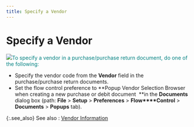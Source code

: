 ```yaml
---
title: Specify a Vendor
---
```


# Specify a Vendor


![]({{site.pp_baseurl}}/img/steps.gif)<font style="color: #008080;" color="#008080">To specify a vendor in 
 a purchase/purchase return document, do one of the following:</font>

- Specify the  vendor code from the **Vendor** field  in the purchase/purchase return documents.
- Set the flow  control preference to **Popup Vendor Selection 
 Browser when creating a new purchase or debit document &nbsp;**in  the **Documents** dialog box (path:  **File** > **Setup**  > **Preferences** > **Flow****Control** > **Documents**  > **Popups** tab).



{:.see_also}
See also
: [Vendor  Information]({{site.pp_baseurl}}/purc-proc/doc-profile/contents/vendor-info/vendor_information_pur_doc.html)
